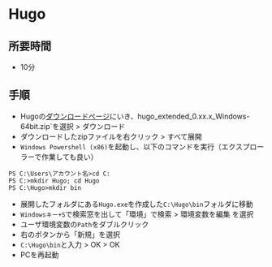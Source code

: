 # Hugo

## 所要時間

- 10分

## 手順

- Hugoの[ダウンロードページ]()にいき、hugo_extended_0.xx.x_Windows-64bit.zip`を選択 > ダウンロード
- ダウンロードしたzipファイルを右クリック > すべて展開
- `Windows Powershell (x86)`を起動し、以下のコマンドを実行（エクスプローラーで作業しても良い）
```
PS C:\Users\アカウント名>cd C:
PS C:>mkdir Hugo; cd Hugo
PS C:\Hugo>mkdir bin
```
- 展開したフォルダにある`Hugo.exe`を作成した`C:\Hugo\bin`フォルダに移動
- `Windowsキー+S`で検索窓を出して「環境」で検索 > 環境変数を編集 を選択
- ユーザ環境変数の`Path`をダブルクリック
- 右のボタンから「新規」を選択
- `C:\Hugo\bin`と入力 > OK > OK
- PCを再起動
